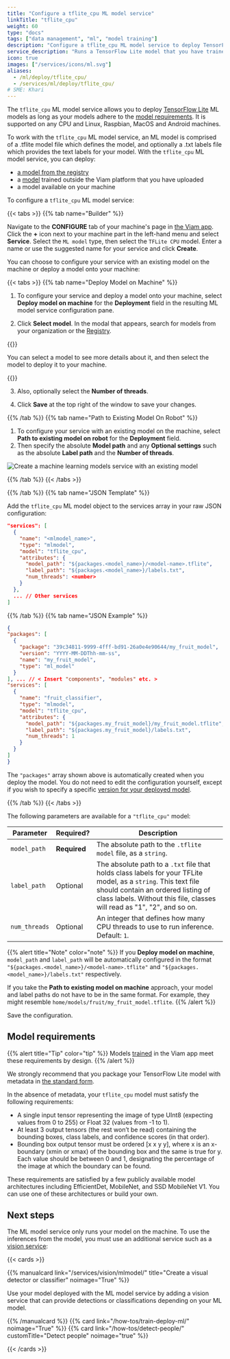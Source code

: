 ```yaml
---
title: "Configure a tflite_cpu ML model service"
linkTitle: "tflite_cpu"
weight: 60
type: "docs"
tags: ["data management", "ml", "model training"]
description: "Configure a tflite_cpu ML model service to deploy TensorFlow lite models to your machine."
service_description: "Runs a TensorFlow Lite model that you have trained or uploaded on the CPU of your machine."
icon: true
images: ["/services/icons/ml.svg"]
aliases:
  - /ml/deploy/tflite_cpu/
  - /services/ml/deploy/tflite_cpu/
# SME: Khari
---
```


The `tflite_cpu` ML model service allows you to deploy [TensorFlow Lite](https://www.tensorflow.org/lite) ML models as long as your models adhere to the [model requirements](#model-requirements).
It is supported on any CPU and Linux, Raspbian, MacOS and Android machines.

To work with the `tflite_cpu` ML model service, an ML model is comprised of a <file>.tflite</file> model file which defines the model, and optionally a <file>.txt</file> labels file which provides the text labels for your model.
With the `tflite_cpu` ML model service, you can deploy:

- [a model from the registry](https://app.viam.com/registry)
- a [model](/services/ml/ml-models/) trained outside the Viam platform that you have uploaded
- a model available on your machine

To configure a `tflite_cpu` ML model service:

{{< tabs >}}
{{% tab name="Builder" %}}

Navigate to the **CONFIGURE** tab of your machine's page in [the Viam app](https://app.viam.com).
Click the **+** icon next to your machine part in the left-hand menu and select **Service**.
Select the `ML model` type, then select the `TFLite CPU` model.
Enter a name or use the suggested name for your service and click **Create**.

You can choose to configure your service with an existing model on the machine or deploy a model onto your machine:

{{< tabs >}}
{{% tab name="Deploy Model on Machine" %}}

1. To configure your service and deploy a model onto your machine, select **Deploy model on machine** for the **Deployment** field in the resulting ML model service configuration pane.

2. Click **Select model**.
   In the modal that appears, search for models from your organization or the [Registry](/registry/).

{{<imgproc src="/tutorials/data-management/mlmodel-modal.png" alt="The ML model service configuration modal." resize="500x" >}}

You can select a model to see more details about it, and then select the model to deploy it to your machine.

{{<imgproc src="/tutorials/data-management/mlmodel-service-conf.png" alt="The ML model service configuration modal with a model suggested." resize="450x" >}}

3. Also, optionally select the **Number of threads**.

4. Click **Save** at the top right of the window to save your changes.

{{% /tab %}}
{{% tab name="Path to Existing Model On Robot" %}}

1. To configure your service with an existing model on the machine, select **Path to existing model on robot** for the **Deployment** field.
2. Then specify the absolute **Model path** and any **Optional settings** such as the absolute **Label path** and the **Number of threads**.

![Create a machine learning models service with an existing model](/services/available-models.png)

{{% /tab %}}
{{< /tabs >}}

{{% /tab %}}
{{% tab name="JSON Template" %}}

Add the `tflite_cpu` ML model object to the services array in your raw JSON configuration:

```json {class="line-numbers linkable-line-numbers"}
"services": [
  {
    "name": "<mlmodel_name>",
    "type": "mlmodel",
    "model": "tflite_cpu",
    "attributes": {
      "model_path": "${packages.<model_name>}/<model-name>.tflite",
      "label_path": "${packages.<model_name>}/labels.txt",
      "num_threads": <number>
    }
  },
  ... // Other services
]
```

{{% /tab %}}
{{% tab name="JSON Example" %}}

```json {class="line-numbers linkable-line-numbers"}
{
"packages": [
  {
    "package": "39c34811-9999-4fff-bd91-26a0e4e90644/my_fruit_model",
    "version": "YYYY-MM-DDThh-mm-ss",
    "name": "my_fruit_model",
    "type": "ml_model"
  }
], ... // < Insert "components", "modules" etc. >
"services": [
  {
    "name": "fruit_classifier",
    "type": "mlmodel",
    "model": "tflite_cpu",
    "attributes": {
      "model_path": "${packages.my_fruit_model}/my_fruit_model.tflite",
      "label_path": "${packages.my_fruit_model}/labels.txt",
      "num_threads": 1
    }
  }
]
}
```

The `"packages"` array shown above is automatically created when you deploy the model.
You do not need to edit the configuration yourself, except if you wish to specify a specific [version for your deployed model](/services/ml/ml-models/#versions).

{{% /tab %}}
{{< /tabs >}}

The following parameters are available for a `"tflite_cpu"` model:

<!-- prettier-ignore -->
| Parameter | Required? | Description |
| --------- | --------- | ----------- |
| `model_path` | **Required** | The absolute path to the `.tflite model` file, as a `string`. |
| `label_path` | Optional | The absolute path to a `.txt` file that holds class labels for your TFLite model, as a `string`. This text file should contain an ordered listing of class labels. Without this file, classes will read as "1", "2", and so on. |
| `num_threads` | Optional | An integer that defines how many CPU threads to use to run inference. Default: `1`. |

{{% alert title="Note" color="note" %}}
If you **Deploy model on machine**, `model_path` and `label_path` will be automatically configured in the format `"${packages.<model_name>}/<model-name>.tflite"` and `"${packages.<model_name>}/labels.txt"` respectively.

If you take the **Path to existing model on machine** approach, your model and label paths do not have to be in the same format.
For example, they might resemble `home/models/fruit/my_fruit_model.tflite`.
{{% /alert %}}

Save the configuration.

## Model requirements

{{% alert title="Tip" color="tip" %}}
Models [trained](/how-tos/train-deploy-ml/) in the Viam app meet these requirements by design.
{{% /alert %}}

We strongly recommend that you package your TensorFlow Lite model with metadata in [the standard form](https://github.com/tensorflow/tflite-support/blob/560bc055c2f11772f803916cb9ca23236a80bf9d/tensorflow_lite_support/metadata/metadata_schema.fbs).

In the absence of metadata, your `tflite_cpu` model must satisfy the following requirements:

- A single input tensor representing the image of type UInt8 (expecting values from 0 to 255) or Float 32 (values from -1 to 1).
- At least 3 output tensors (the rest won’t be read) containing the bounding boxes, class labels, and confidence scores (in that order).
- Bounding box output tensor must be ordered [x x y y], where x is an x-boundary (xmin or xmax) of the bounding box and the same is true for y.
  Each value should be between 0 and 1, designating the percentage of the image at which the boundary can be found.

These requirements are satisfied by a few publicly available model architectures including EfficientDet, MobileNet, and SSD MobileNet V1.
You can use one of these architectures or build your own.

## Next steps

The ML model service only runs your model on the machine.
To use the inferences from the model, you must use an additional service such as a [vision service](/services/vision/):

{{< cards >}}

{{% manualcard link="/services/vision/mlmodel/" title="Create a visual detector or classifier" noimage="True" %}}

Use your model deployed with the ML model service by adding a vision service that can provide detections or classifications depending on your ML model.

{{% /manualcard %}}
{{% card link="/how-tos/train-deploy-ml/" noimage="True" %}}
{{% card link="/how-tos/detect-people/" customTitle="Detect people" noimage="true" %}}

{{< /cards >}}
